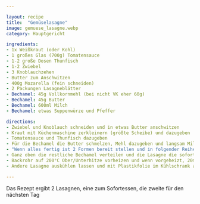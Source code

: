 ```yaml
---

layout: recipe
title:  "Gemüselasagne"
image: gemuese_lasagne.webp
category: Hauptgericht

ingredients:
- 1x Weißkraut (oder Kohl)
- 1 großes Glas (700g) Tomatensauce
- 1-2 große Dosen Thunfisch
- 1-2 Zwiebel
- 3 Knoblauchzehen
- Butter zum Anschwitzen
- 400g Mozarella (fein schneiden)
- 2 Packungen Lasagneblätter
- Bechamel: 45g Vollkornmehl (bei nicht VK eher 60g)
- Bechamel: 45g Butter
- Bechamel: 600ml Milch
- Bechamel: etwas Suppenwürze und Pfeffer

directions:
- Zwiebel und Knoblauch schneiden und in etwas Butter anschwitzen
- Kraut mit Küchenmaschine zerkleinern (größte Scheibe) und dazugeben
- Tomatensauce und Thunfisch dazugeben
- Für die Bechamel die Butter schmelzen, Mehl dazugeben und langsam Milch dazugießen während ständig umgerührt wird
- "Wenn alles fertig ist 2 Formen bereit stellen und in folgender Reihenfolge schlichten: unten Bechamel, Lasagneblätter, Tomatensauce, Mozarella, Lasagneblätter, Bechamel, Tomatensauce, ..."
- Ganz oben die restliche Bechamel verteilen und die Lasagne die sofort gegessen wird mit Alufolie bedecken (spiegelnde Seite nach oben)
- Backrohr auf 200°C Ober/Unterhitze vorheizen und wenn vorgeheizt, 20min mit Alufolie ins Backrohr, dann Folie entfernen und nochmal 10min stellen
- Andere Lasagne auskühlen lassen und mit Plastikfolie im Kühlschrank aufheben. Am Folgetag kann diese ohne Alufolie gleich für 30min ins Backrohr gegeben werden (weil sie oben flüssiger ist)

---
```


Das Rezept ergibt 2 Lasagnen, eine zum Sofortessen, die zweite für den nächsten Tag
